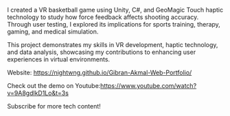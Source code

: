 I created a VR basketball game using Unity, C#, and GeoMagic Touch haptic technology to study how force feedback affects shooting accuracy. 
Through user testing, I explored its implications for sports training, therapy, gaming, and medical simulation.

This project demonstrates my skills in VR development, haptic technology, and data analysis, showcasing my contributions to enhancing user experiences in virtual environments.

Website: https://nightwng.github.io/Gibran-Akmal-Web-Portfolio/

Check out the demo on Youtube:https://www.youtube.com/watch?v=9A8gdlkD1Lo&t=3s

Subscribe for more tech content!
